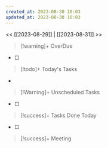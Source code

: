 ```yaml
---
created_at: 2023-08-30 10:03
updated_at: 2023-08-30 10:03
---
```


<< [[2023-08-29]] | [[2023-08-31]] >>


> [!warning]+ OverDue

- [ ] 

> [!todo]+ Today's Tasks

- 

> [!Warning]+ Unscheduled Tasks

- [ ] 

> [!success]+ Tasks Done Today

- [ ] 

> [!success]+ Meeting

